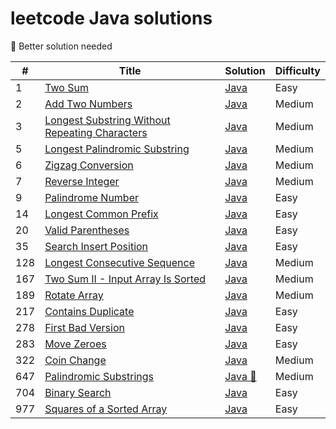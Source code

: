 # leetcode Java solutions

:see_no_evil: Better solution needed

| #   | Title                                                                                                                         | Solution                                            | Difficulty |
|-----|-------------------------------------------------------------------------------------------------------------------------------|-----------------------------------------------------|------------|
| 1   | [Two Sum](https://leetcode.com/problems/two-sum/)                                                                             | [Java](./src/two-sum.java)                          | Easy       |
| 2   | [Add Two Numbers](https://leetcode.com/problems/add-two-numbers/)                                                             | [Java](./src/add-two-numbers.java)                  | Medium     |
| 3   | [Longest Substring Without Repeating Characters](https://leetcode.com/problems/longest-substring-without-repeating-characters/) | [Java](./src/longest-sub-without-rep-char.java)     | Medium     |
| 5   | [Longest Palindromic Substring](https://leetcode.com/problems/longest-palindromic-substring/)                                 | [Java](./src/Longest-Palindromic-Substring.java)    | Medium     |
| 6   | [Zigzag Conversion](https://leetcode.com/problems/zigzag-conversion/)                                                         | [Java](./src/Zigzag-Conversion.java)                | Medium     |
| 7   | [Reverse Integer](https://leetcode.com/problems/reverse-integer/)                                                             | [Java](./src/Reverse-Integer.java)                  | Medium     |
| 9   | [Palindrome Number](https://leetcode.com/problems/palindrome-number/)                                                         | [Java](./src/palindrome-number.java)                | Easy       |
| 14  | [Longest Common Prefix](https://leetcode.com/problems/longest-common-prefix/)                                                         | [Java](./src/longest-common-prefix.java)            | Easy       |
| 20  | [Valid Parentheses](https://leetcode.com/problems/valid-parentheses/)                                                         | [Java](./src/valid-parentheses.java)                | Easy       |
| 35  | [Search Insert Position](https://leetcode.com/problems/search-insert-position/)                                               | [Java](./src/search-insert-position.java)           | Easy       |
| 128 | [Longest Consecutive Sequence](https://leetcode.com/problems/longest-consecutive-sequence/)                                   | [Java](./src/longest-consecutive-sequence.java)     | Medium     |
| 167 | [Two Sum II - Input Array Is Sorted](https://leetcode.com/problems/two-sum-ii-input-array-is-sorted/)                                   | [Java](./src/two-sum-ii-input-array-is-sorted.java) | Medium     |
| 189 | [Rotate Array](https://leetcode.com/problems/rotate-array/)                                                                   | [Java](./src/rotate-array.java)                     | Medium     |
| 217 | [Contains Duplicate](https://leetcode.com/problems/contains-duplicate/)                                                       | [Java](./src/contains-duplicate.java)               | Easy       |
| 278 | [First Bad Version](https://leetcode.com/problems/first-bad-version/)                                                         | [Java](./src/first-bad-version.java)                | Easy       |
| 283 | [Move Zeroes](https://leetcode.com/problems/move-zeroes/)                                                         | [Java](./src/move-zeroes.java)                      | Easy       |
| 322 | [Coin Change](https://leetcode.com/problems/coin-change/)                                                         | [Java](./src/coin-change.java)                      | Medium     |
| 647 | [Palindromic Substrings](https://leetcode.com/problems/palindromic-substrings/)                                                         | [Java :see_no_evil:](./src/palindromic-substrings.java)          | Medium     |
| 704 | [Binary Search](https://leetcode.com/problems/binary-search/)                                                                 | [Java](./src/binary-search.java)                    | Easy       |
| 977 | [Squares of a Sorted Array](https://leetcode.com/problems/squares-of-a-sorted-array/)                                         | [Java](./src/squares-of-a-sorted-array.java)        | Easy       |